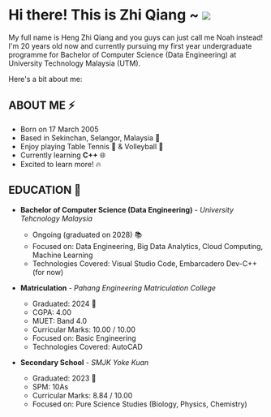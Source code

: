 # Hi there! This is Zhi Qiang ~  ![](https://user-images.githubusercontent.com/18350557/176309783-0785949b-9127-417c-8b55-ab5a4333674e.gif)
My full name is Heng Zhi Qiang and you guys can just call me Noah instead! I'm 20 years old now and currently pursuing my first year undergraduate programme for Bachelor of Computer Science (Data Engineering) at University Technology Malaysia (UTM).

Here's a bit about me:

<!--
**hengzhiqiang/hengzhiqiang** is a ✨ _special_ ✨ repository because its `README.md` (this file) appears on your GitHub profile.-->
<!--
- 🔭 I’m currently working on ... 
- 🌱 I’m currently learning ...
- 👯 I’m looking to collaborate on ...
- 🤔 I’m looking for help with ...
- 💬 Ask me about ...
- 📫 How to reach me: Instagram (
- 😄 Pronouns: ...
- ⚡ Fun fact: ...
-->
<!-- <p style="font-family: 'Arial', serif; font-size: 16px; color: #444;"> gfd </p> -->
## ABOUT ME ⚡

- Born on 17 March 2005
- Based in Sekinchan, Selangor, Malaysia 👶 
- Enjoy playing Table Tennis 🏓 & Volleyball 🏐
- Currently learning **C++** 🌐
- Excited to learn more! 🔥

## EDUCATION 📖

- **Bachelor of Computer Science (Data Engineering)** - 
  *University Tehcnology Malaysia*  
  - Ongoing (graduated on 2028) 📚  
  - Focused on: Data Engineering, Big Data Analytics, Cloud Computing, Machine Learning
  - Technologies Covered: Visual Studio Code, Embarcadero Dev-C++ (for now)    

- **Matriculation** - 
  *Pahang Engineering Matriculation College*    
  - Graduated: 2024 📅  
  - CGPA: 4.00
  - MUET: Band 4.0  
  - Curricular Marks: 10.00 / 10.00  
  - Focused on: Basic Engineering  
  - Technologies Covered: AutoCAD  
   
- **Secondary School** -
  *SMJK Yoke Kuan*
  - Graduated: 2023 📅  
  - SPM: 10As  
  - Curricular Marks: 8.84 / 10.00   
  - Focused on: Pure Science Studies (Biology, Physics, Chemistry)  
  
